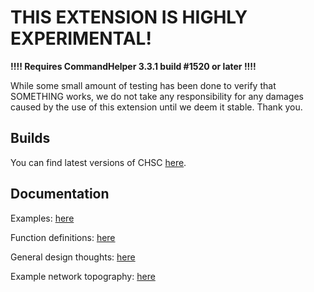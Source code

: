 # THIS EXTENSION IS HIGHLY EXPERIMENTAL! #

**!!!! Requires CommandHelper 3.3.1 build #1520 or later !!!!**

While some small amount of testing has been done to verify that SOMETHING works,
we do not take any responsibility for any damages caused by the use of this
extension until we deem it stable. Thank you.

## Builds ##

You can find latest versions of CHSC [here][builds].

## Documentation ##

Examples: [here][examples]

Function definitions: [here][funcs]

General design thoughts: [here][design]

Example network topography: [here][topo]

[builds]: https://letsbuild.net/jenkins/job/CHServerCommunication/
[examples]: https://github.com/EntityReborn/CHServerCommunication/blob/master/Examples.md
[funcs]: https://docs.google.com/spreadsheet/ccc?key=0AjO4owzyFgGzdEFROHZjRm5GcTEwanRPUVc0NF9uU1E#gid=0
[design]: https://docs.google.com/document/d/1UmSIYHjARkOAsXQaK6oaWMW20zdG1WVmEikLvZUd58o
[topo]: https://www.lucidchart.com/documents/view/46cd-0b90-51af849e-ad48-775e0a004865
